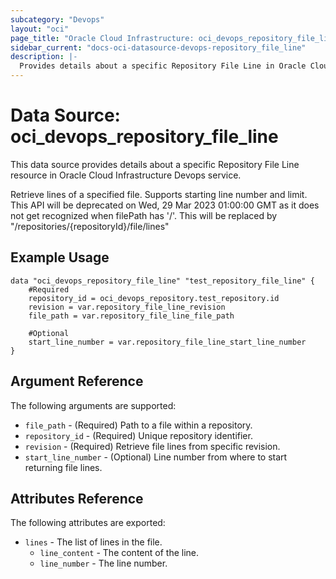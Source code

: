 ```yaml
---
subcategory: "Devops"
layout: "oci"
page_title: "Oracle Cloud Infrastructure: oci_devops_repository_file_line"
sidebar_current: "docs-oci-datasource-devops-repository_file_line"
description: |-
  Provides details about a specific Repository File Line in Oracle Cloud Infrastructure Devops service
---
```


# Data Source: oci_devops_repository_file_line
This data source provides details about a specific Repository File Line resource in Oracle Cloud Infrastructure Devops service.

Retrieve lines of a specified file. Supports starting line number and limit. This API will be deprecated on Wed, 29 Mar 2023 01:00:00 GMT as it does not get recognized when filePath has '/'. This will be replaced by "/repositories/{repositoryId}/file/lines"


## Example Usage

```hcl
data "oci_devops_repository_file_line" "test_repository_file_line" {
	#Required
	repository_id = oci_devops_repository.test_repository.id
	revision = var.repository_file_line_revision
	file_path = var.repository_file_line_file_path

	#Optional
	start_line_number = var.repository_file_line_start_line_number
}
```

## Argument Reference

The following arguments are supported:

* `file_path` - (Required) Path to a file within a repository.
* `repository_id` - (Required) Unique repository identifier.
* `revision` - (Required) Retrieve file lines from specific revision.
* `start_line_number` - (Optional) Line number from where to start returning file lines.


## Attributes Reference

The following attributes are exported:

* `lines` - The list of lines in the file.
	* `line_content` - The content of the line.
	* `line_number` - The line number.
